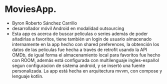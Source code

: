 # MoviesApp. 
- Byron Roberto Sánchez Carrillo
- desarrollador móvil Android en modalidad outsourcing
- Esta app es acerca de buscar peliculas o series además de poder añadirlas a favoritos, tiene también un login de usuario almacenado internamente en la app hecho con shared preferences, la obtención los datos de las peliculas fue hecha a través de retrofit usando la API OMDb, de igual forma el almacenamiento local para favoritos fue hecho con ROOM, además está configurada con multilenguaje ingles-español segun configuracion de sistema android, y se insertó una fuente personalizada. La app está hecha en arquitectura mvvm, con compose y lenguaje kotlin. 

